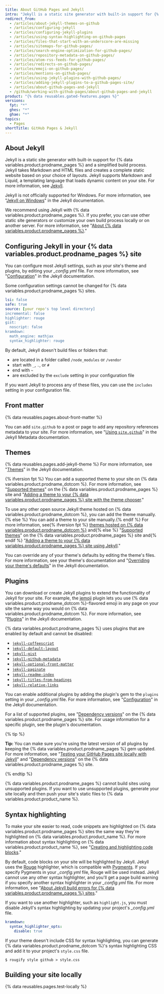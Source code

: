 ```yaml
---
title: About GitHub Pages and Jekyll
intro: "Jekyll is a static site generator with built-in support for {% data variables.product.prodname_pages %}."
redirect_from:
  - /articles/about-jekyll-themes-on-github
  - /articles/configuring-jekyll
  - /articles/configuring-jekyll-plugins
  - /articles/using-syntax-highlighting-on-github-pages
  - /articles/files-that-start-with-an-underscore-are-missing
  - /articles/sitemaps-for-github-pages/
  - /articles/search-engine-optimization-for-github-pages/
  - /articles/repository-metadata-on-github-pages/
  - /articles/atom-rss-feeds-for-github-pages/
  - /articles/redirects-on-github-pages/
  - /articles/emoji-on-github-pages/
  - /articles/mentions-on-github-pages/
  - /articles/using-jekyll-plugins-with-github-pages/
  - /articles/adding-jekyll-plugins-to-a-github-pages-site/
  - /articles/about-github-pages-and-jekyll
  - /github/working-with-github-pages/about-github-pages-and-jekyll
product: "{% data reusables.gated-features.pages %}"
versions:
  fpt: "*"
  ghes: "*"
  ghae: "*"
topics:
  - Pages
shortTitle: GitHub Pages & Jekyll
---
```


## About Jekyll

Jekyll is a static site generator with built-in support for {% data variables.product.prodname_pages %} and a simplified build process. Jekyll takes Markdown and HTML files and creates a complete static website based on your choice of layouts. Jekyll supports Markdown and Liquid, a templating language that loads dynamic content on your site. For more information, see [Jekyll](https://jekyllrb.com/).

Jekyll is not officially supported for Windows. For more information, see "[Jekyll on Windows](http://jekyllrb.com/docs/windows/#installation)" in the Jekyll documentation.

We recommend using Jekyll with {% data variables.product.prodname_pages %}. If you prefer, you can use other static site generators or customize your own build process locally or on another server. For more information, see "[About {% data variables.product.prodname_pages %}](/articles/about-github-pages#static-site-generators)."

## Configuring Jekyll in your {% data variables.product.prodname_pages %} site

You can configure most Jekyll settings, such as your site's theme and plugins, by editing your _\_config.yml_ file. For more information, see "[Configuration](https://jekyllrb.com/docs/configuration/)" in the Jekyll documentation.

Some configuration settings cannot be changed for {% data variables.product.prodname_pages %} sites.

```yaml
lsi: false
safe: true
source: [your repo's top level directory]
incremental: false
highlighter: rouge
gist:
  noscript: false
kramdown:
  math_engine: mathjax
  syntax_highlighter: rouge
```

By default, Jekyll doesn't build files or folders that:

- are located in a folder called `/node_modules` or `/vendor`
- start with `_`, `.`, or `#`
- end with `~`
- are excluded by the `exclude` setting in your configuration file

If you want Jekyll to process any of these files, you can use the `includes` setting in your configuration file.

## Front matter

{% data reusables.pages.about-front-matter %}

You can add `site.github` to a post or page to add any repository references metadata to your site. For more information, see "[Using `site.github`](https://jekyll.github.io/github-metadata/site.github/)" in the Jekyll Metadata documentation.

## Themes

{% data reusables.pages.add-jekyll-theme %} For more information, see "[Themes](https://jekyllrb.com/docs/themes/)" in the Jekyll documentation.

{% ifversion fpt %}
You can add a supported theme to your site on {% data variables.product.prodname_dotcom %}. For more information, see "[Supported themes](https://pages.github.com/themes/)" on the {% data variables.product.prodname_pages %} site and "[Adding a theme to your {% data variables.product.prodname_pages %} site with the theme chooser](/articles/adding-a-theme-to-your-github-pages-site-with-the-theme-chooser)."

To use any other open source Jekyll theme hosted on {% data variables.product.prodname_dotcom %}, you can add the theme manually.{% else %} You can add a theme to your site manually.{% endif %} For more information, see{% ifversion fpt %} [themes hosted on {% data variables.product.prodname_dotcom %}](https://github.com/topics/jekyll-theme) and{% else %} "[Supported themes](https://pages.github.com/themes/)" on the {% data variables.product.prodname_pages %} site and{% endif %} "[Adding a theme to your {% data variables.product.prodname_pages %} site using Jekyll](/articles/adding-a-theme-to-your-github-pages-site-using-jekyll)."

You can override any of your theme's defaults by editing the theme's files. For more information, see your theme's documentation and "[Overriding your theme's defaults](https://jekyllrb.com/docs/themes/#overriding-theme-defaults)" in the Jekyll documentation.

## Plugins

You can download or create Jekyll plugins to extend the functionality of Jekyll for your site. For example, the [jemoji](https://github.com/jekyll/jemoji) plugin lets you use {% data variables.product.prodname_dotcom %}-flavored emoji in any page on your site the same way you would on {% data variables.product.prodname_dotcom %}. For more information, see "[Plugins](https://jekyllrb.com/docs/plugins/)" in the Jekyll documentation.

{% data variables.product.prodname_pages %} uses plugins that are enabled by default and cannot be disabled:

- [`jekyll-coffeescript`](https://github.com/jekyll/jekyll-coffeescript)
- [`jekyll-default-layout`](https://github.com/benbalter/jekyll-default-layout)
- [`jekyll-gist`](https://github.com/jekyll/jekyll-gist)
- [`jekyll-github-metadata`](https://github.com/jekyll/github-metadata)
- [`jekyll-optional-front-matter`](https://github.com/benbalter/jekyll-optional-front-matter)
- [`jekyll-paginate`](https://github.com/jekyll/jekyll-paginate)
- [`jekyll-readme-index`](https://github.com/benbalter/jekyll-readme-index)
- [`jekyll-titles-from-headings`](https://github.com/benbalter/jekyll-titles-from-headings)
- [`jekyll-relative-links`](https://github.com/benbalter/jekyll-relative-links)

You can enable additional plugins by adding the plugin's gem to the `plugins` setting in your _\_config.yml_ file. For more information, see "[Configuration](https://jekyllrb.com/docs/configuration/)" in the Jekyll documentation.

For a list of supported plugins, see "[Dependency versions](https://pages.github.com/versions/)" on the {% data variables.product.prodname_pages %} site. For usage information for a specific plugin, see the plugin's documentation.

{% tip %}

**Tip:** You can make sure you're using the latest version of all plugins by keeping the {% data variables.product.prodname_pages %} gem updated. For more information, see "[Testing your GitHub Pages site locally with Jekyll](/articles/testing-your-github-pages-site-locally-with-jekyll#updating-the-github-pages-gem)" and "[Dependency versions](https://pages.github.com/versions/)" on the {% data variables.product.prodname_pages %} site.

{% endtip %}

{% data variables.product.prodname_pages %} cannot build sites using unsupported plugins. If you want to use unsupported plugins, generate your site locally and then push your site's static files to {% data variables.product.product_name %}.

## Syntax highlighting

To make your site easier to read, code snippets are highlighted on {% data variables.product.prodname_pages %} sites the same way they're highlighted on {% data variables.product.product_name %}. For more information about syntax highlighting on {% data variables.product.product_name %}, see "[Creating and highlighting code blocks](/articles/creating-and-highlighting-code-blocks)."

By default, code blocks on your site will be highlighted by Jekyll. Jekyll uses the [Rouge](https://github.com/jneen/rouge) highlighter, which is compatible with [Pygments](http://pygments.org/). If you specify Pygments in your _\_config.yml_ file, Rouge will be used instead. Jekyll cannot use any other syntax highlighter, and you'll get a page build warning if you specify another syntax highlighter in your _\_config.yml_ file. For more information, see "[About Jekyll build errors for {% data variables.product.prodname_pages %} sites](/articles/about-jekyll-build-errors-for-github-pages-sites)."

If you want to use another highlighter, such as `highlight.js`, you must disable Jekyll's syntax highlighting by updating your project's _\_config.yml_ file.

```yaml
kramdown:
  syntax_highlighter_opts:
    disable: true
```

If your theme doesn't include CSS for syntax highlighting, you can generate {% data variables.product.prodname_dotcom %}'s syntax highlighting CSS and add it to your project's `style.css` file.

```shell
$ rougify style github > style.css
```

## Building your site locally

{% data reusables.pages.test-locally %}
